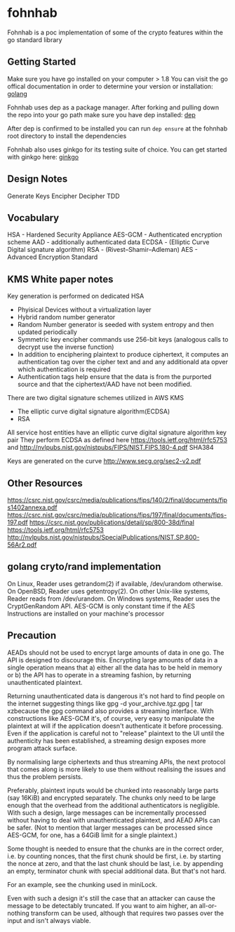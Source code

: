 # fohnhab
Fohnhab is a poc implementation of some of the crypto features within the go standard library

## Getting Started
Make sure you have go installed on your computer > 1.8
You can visit the go offical documentation in order to determine your version or installation: [golang](https://golang.org/doc/install)

Fohnhab uses dep as a package manager. After forking and pulling down the repo into your go path
make sure you have dep installed: [dep](https://github.com/golang/dep)

After dep is confirmed to be installed you can run `dep ensure` at the fohnhab root directory to install the dependencies

Fohnhab also uses ginkgo for its testing suite of choice. You can get started with ginkgo here: [ginkgo](https://github.com/onsi/ginkgo)

## Design Notes
Generate Keys
Encipher
Decipher
TDD

## Vocabulary

HSA - Hardened Security Appliance
AES-GCM - Authenticated encryption scheme
AAD - additionally authenticated data
ECDSA - (Elliptic Curve Digital signature algorithm)
RSA - (Rivest–Shamir–Adleman)
AES - Advanced Encryption Standard

## KMS White paper notes
Key generation is performed on dedicated HSA

- Phyisical Devices without a virtualization layer
- Hybrid random number generator
- Random Number generator is seeded with system entropy and then updated periodically
- Symmetric key encipher commands use 256-bit keys (analogous calls to decrypt use the inverse function) 
- In addition to enciphering plaintext to produce ciphertext, it computes an authentication tag over the cipher text and and any additionald ata opver which authentication is required
- Authentication tags help ensure that the data is from the purported source and that the ciphertext/AAD have not been modified.

There are two digital signature schemes utilized in AWS KMS

- The elliptic curve digital signature algorithm(ECDSA)
- RSA

All service host entities have an elliptic curve digital signature algorithm key pair
They perform ECDSA as defined here <https://tools.ietf.org/html/rfc5753> and <http://nvlpubs.nist.gov/nistpubs/FIPS/NIST.FIPS.180-4.pdf> SHA384

Keys are generated on the curve <http://www.secg.org/sec2-v2.pdf>

## Other Resources

<https://csrc.nist.gov/csrc/media/publications/fips/140/2/final/documents/fips1402annexa.pdf>
<https://csrc.nist.gov/csrc/media/publications/fips/197/final/documents/fips-197.pdf>
<https://csrc.nist.gov/publications/detail/sp/800-38d/final>
<https://tools.ietf.org/html/rfc5753>
<http://nvlpubs.nist.gov/nistpubs/SpecialPublications/NIST.SP.800-56Ar2.pdf>


## golang cryto/rand implementation
On Linux, Reader uses getrandom(2) if available, /dev/urandom otherwise.
On OpenBSD, Reader uses getentropy(2).
On other Unix-like systems, Reader reads from /dev/urandom.
On Windows systems, Reader uses the CryptGenRandom API.
AES-GCM is only constant time if the AES Instructions are installed on your machine's processor

## Precaution
AEADs should not be used to encrypt large amounts of data in one go. The API is designed to discourage this.
Encrypting large amounts of data in a single operation means that 
    a) either all the data has to be held in memory or 
    b) the API has to operate in a streaming fashion, by returning unauthenticated plaintext.

Returning unauthenticated data is dangerous it's not hard to find people on the internet suggesting things like gpg -d your_archive.tgz.gpg | tar xzbecause the gpg command also provides a streaming interface.
With constructions like AES-GCM it's, of course, very easy to manipulate the plaintext at will if the application doesn't authenticate it before processing. 
Even if the application is careful not to "release" plaintext to the UI until the authenticity has been established, a streaming design exposes more program attack surface.

By normalising large ciphertexts and thus streaming APIs, the next protocol that comes along is more likely to use them without realising the issues and thus the problem persists.

Preferably, plaintext inputs would be chunked into reasonably large parts (say 16KiB) and encrypted separately. 
The chunks only need to be large enough that the overhead from the additional authenticators is negligible. 
With such a design, large messages can be incrementally processed without having to deal with unauthenticated plaintext, and AEAD APIs can be safer. 
(Not to mention that larger messages can be processed since AES-GCM, for one, has a 64GiB limit for a single plaintext.)

Some thought is needed to ensure that the chunks are in the correct order, 
i.e. by counting nonces, that the first chunk should be first, 
i.e. by starting the nonce at zero, and that the last chunk should be last, 
i.e. by appending an empty, terminator chunk with special additional data. But that's not hard.

For an example, see the chunking used in miniLock.

Even with such a design it's still the case that an attacker can cause the message to be detectably truncated. 
If you want to aim higher, an all-or-nothing transform can be used, although that requires two passes over the input and isn't always viable.
